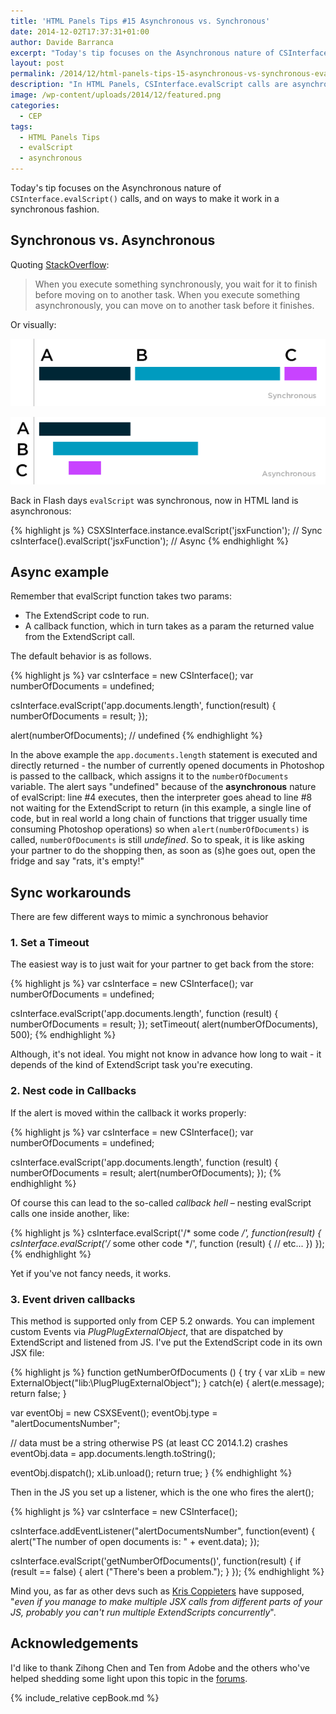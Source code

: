 ```yaml
---
title: 'HTML Panels Tips #15 Asynchronous vs. Synchronous'
date: 2014-12-02T17:37:31+01:00
author: Davide Barranca
excerpt: "Today's tip focuses on the Asynchronous nature of CSInterface.evalScript() calls, and on ways to make it work in a synchronous fashion."
layout: post
permalink: /2014/12/html-panels-tips-15-asynchronous-vs-synchronous-evalscript/
description: "In HTML Panels, CSInterface.evalScript calls are asynchronous - there are few ways to mimic synchronous behaviours, which I will be showing."
image: /wp-content/uploads/2014/12/featured.png
categories:
  - CEP
tags:
  - HTML Panels Tips
  - evalScript
  - asynchronous
---
```


Today's tip focuses on the Asynchronous nature of `CSInterface.evalScript()` calls, and on ways to make it work in a synchronous fashion.

## Synchronous vs. Asynchronous

Quoting [StackOverflow](http://stackoverflow.com/questions/748175/asynchronous-vs-synchronous-execution-what-does-it-really-mean "Synchronous vs Asynchronous"):

> When you execute something synchronously, you wait for it to finish before moving on to another task. When you execute something asynchronously, you can move on to another task before it finishes.

Or visually:

![Synchronous](/wp-content/uploads/2014/12/sync.png)

![Asynchronous](/wp-content/uploads/2014/12/async.png)

Back in Flash days `evalScript` was synchronous, now in HTML land is asynchronous:

{% highlight js %}
CSXSInterface.instance.evalScript('jsxFunction'); // Sync
csInterface().evalScript('jsxFunction'); // Async
{% endhighlight %}

## Async example

Remember that evalScript function takes two params:

*   The ExtendScript code to run.
*   A callback function, which in turn takes as a param the returned value from the ExtendScript call.

The default behavior is as follows.

{% highlight js %}
var csInterface = new CSInterface();
var numberOfDocuments = undefined;

csInterface.evalScript('app.documents.length', function(result) {
  numberOfDocuments = result;
});

alert(numberOfDocuments); // undefined
{% endhighlight %}

In the above example the `app.documents.length` statement is executed and directly returned - the number of currently opened documents in Photoshop is passed to the callback, which assigns it to the `numberOfDocuments` variable. The alert says "undefined" because of the **asynchronous** nature of evalScript: line #4 executes, then the interpreter goes ahead to line #8 not waiting for the ExtendScript to return (in this example, a single line of code, but in real world a long chain of functions that trigger usually time consuming Photoshop operations) so when `alert(numberOfDocuments)` is called, `numberOfDocuments` is still _undefined_. So to speak, it is like asking your partner to do the shopping then, as soon as (s)he goes out, open the fridge and say "rats, it's empty!"

## Sync workarounds

There are few different ways to mimic a synchronous behavior

### 1. Set a Timeout

The easiest way is to just wait for your partner to get back from the store:

{% highlight js %}
var csInterface = new CSInterface();
var numberOfDocuments = undefined;

csInterface.evalScript('app.documents.length', function (result) {
  numberOfDocuments = result;
});
setTimeout( alert(numberOfDocuments), 500);
{% endhighlight %}

Although, it's not ideal. You might not know in advance how long to wait - it depends of the kind of ExtendScript task you're executing.

### 2. Nest code in Callbacks

If the alert is moved within the callback it works properly:

{% highlight js %}
var csInterface = new CSInterface();
var numberOfDocuments = undefined;

csInterface.evalScript('app.documents.length', function (result) {
  numberOfDocuments = result;
  alert(numberOfDocuments);
});
{% endhighlight %}

Of course this can lead to the so-called _callback hell_ – nesting evalScript calls one inside another, like:

{% highlight js %}
csInterface.evalScript('/* some code */', function(result) {
  csInterface.evalScript('/* some other code */', function (result) {
    // etc...
  })
});
{% endhighlight %}

Yet if you've not fancy needs, it works.

### 3. Event driven callbacks

This method is supported only from CEP 5.2 onwards. You can implement custom Events via _PlugPlugExternalObject_, that are dispatched by ExtendScript and listened from JS. I've put the ExtendScript code in its own JSX file:

{% highlight js %}
function getNumberOfDocuments () {
  try {
    var xLib = new ExternalObject("lib:\\PlugPlugExternalObject");
  } catch(e) {
  alert(e.message);
  return false;
  }

  var eventObj = new CSXSEvent();
  eventObj.type = "alertDocumentsNumber";

  // data must be a string otherwise PS (at least CC 2014.1.2) crashes
  eventObj.data = app.documents.length.toString();

  eventObj.dispatch();
  xLib.unload();
  return true;
}
{% endhighlight %}

Then in the JS you set up a listener, which is the one who fires the alert();

{% highlight js %}
var csInterface = new CSInterface();

csInterface.addEventListener("alertDocumentsNumber", function(event) {
  alert("The number of open documents is: " + event.data);
});

csInterface.evalScript('getNumberOfDocuments()', function(result) {
  if (result == false) { alert ("There's been a problem."); }
});
{% endhighlight %}

Mind you, as far as other devs such as [Kris Coppieters](http://www.rorohiko.com) have supposed, "_even if you manage to make multiple JSX calls from different parts of your JS, probably you can't run multiple ExtendScripts concurrently_".

## Acknowledgements

I'd like to thank Zihong Chen and Ten from Adobe and the others who've helped shedding some light upon this topic in the [forums](https://forums.adobe.com/thread/1360552 "Updating a variable from JSX").

{% include_relative cepBook.md %}
